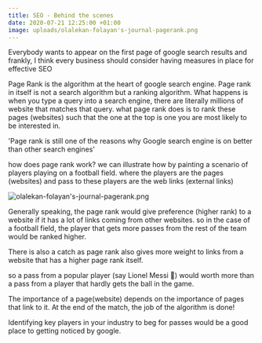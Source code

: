 ```yaml
---
title: SEO - Behind the scenes
date: 2020-07-21 12:25:00 +01:00
image: uploads/olalekan-folayan's-journal-pagerank.png
---
```


<p>Everybody wants to appear on the first page of google search results and frankly, I think every business should consider having measures in place for effective SEO </p> 
Page Rank is the algorithm at the heart of google search engine. Page rank in itself is not a search algorithm but a ranking algorithm.
What happens is when you type a query into a search engine, there are literally millions of website that matches that query. what page rank does is to rank these pages (websites) such that the one at the top is one you are most likely to be interested in.

'Page rank is still one of the reasons why Google search engine is on better than other search engines'

how does page rank work?
we can illustrate how by painting a scenario of players playing on a football field. where the players are the pages (websites) and pass to these players are the web links (external links)

![olalekan-folayan's-journal-pagerank.png](/uploads/olalekan-folayan's-journal-pagerank.png)

Generally speaking, the page rank would give preference (higher rank) to a website if it has a lot of links coming from other websites. so in the case of a football field, the player that gets more passes from the rest of the team would be ranked higher.

There is also a catch as page rank also gives more weight to links from a website that has a higher page rank itself.

so a pass from a popular player (say Lionel Messi 🐐) would worth more than a pass from a player that hardly gets the ball in the game.

The importance of a page(website) depends on the importance of pages that link to it.
At the end of the match, the job of the algorithm is done!


Identifying key players in your industry to beg for passes would be a good place to getting noticed by google. 




